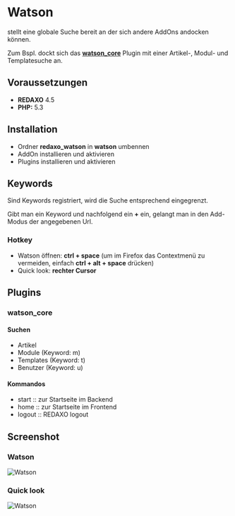 
Watson
=================

stellt eine globale Suche bereit an der sich andere AddOns andocken können.

Zum Bspl. dockt sich das **[watson_core](https://github.com/tbaddade/redaxo_watson/blob/master/README.md#watson_core)** Plugin mit einer Artikel-, Modul- und Templatesuche an.


Voraussetzungen
-----------------
* **REDAXO** 4.5
* **PHP:** 5.3


Installation
-----------------
* Ordner **redaxo_watson** in **watson** umbennen
* AddOn installieren und aktivieren
* Plugins installieren und aktivieren


Keywords
-----------------

Sind Keywords registriert, wird die Suche entsprechend eingegrenzt.

Gibt man ein Keyword und nachfolgend ein **+** ein, gelangt man in den Add-Modus der angegebenen Url.


### Hotkey

* Watson öffnen: **ctrl + space** (um im Firefox das Contextmenü zu vermeiden, einfach **ctrl + alt + space** drücken)
* Quick look: **rechter Cursor**



Plugins
-----------------

### watson_core

#### Suchen

* Artikel
* Module (Keyword: m)
* Templates (Keyword: t)
* Benutzer (Keyword: u)


#### Kommandos

* start :: zur Startseite im Backend
* home :: zur Startseite im Frontend
* logout :: REDAXO logout



Screenshot
--------------------------------------------

### Watson
![Watson](http://blumbeet.com/screens/github/watson/2013-04-22-14-01-49.png)

### Quick look
![Watson](http://blumbeet.com/screens/github/watson/2013-04-22-14-03-23.png)
